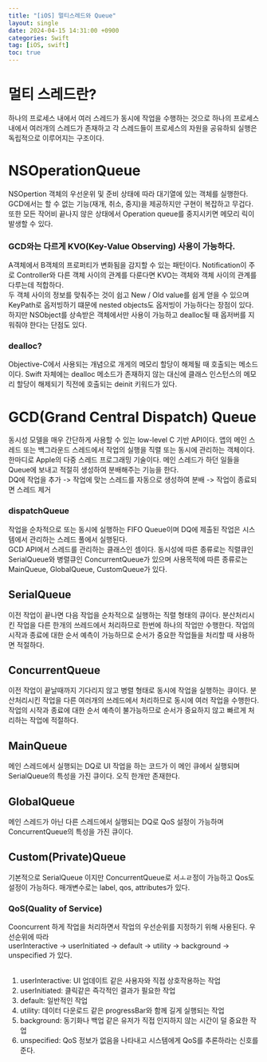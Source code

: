 ```yaml
---
title: "[iOS] 멀티스레드와 Queue"
layout: single
date: 2024-04-15 14:31:00 +0900
categories: Swift
tag: [iOS, swift]
toc: true
---
```


# 멀티 스레드란?
하나의 프로세스 내에서 여러 스레드가 동시에 작업을 수행하는 것으로 하나의 프로세스 내에서 여러개의 스레드가 존재하고 각 스레드들이 프로세스의 자원을 공유하되 실행은 독립적으로 이루어지는 구조이다.

# NSOperationQueue
NSOpertion 객체의 우선운위 및 준비 상태에 따라 대기열에 있는 객체를 실행한다. GCD에서는 할 수 없는 기능(재개, 취소, 중지)을 제공하지만 구현이 복잡하고 무겁다. 또한 모든 작어비 끝나지 않은 상태에서 Operation queue를 중지시키면 메모리 릭이 발생할 수 있다.

### GCD와는 다르게 KVO(Key-Value Observing) 사용이 가능하다.
A객체에서 B객체의 프로퍼티가 변화됨을 감지할 수 있는 패턴이다. Notification이 주로 Controller와 다른 객체 사이의 관계를 다룬다면 KVO는 객체와 객체 사이의 관계를 다루는데 적합하다. <br>
두 객체 사이의 정보를 맞춰주는 것이 쉽고 New / Old value를 쉽게 얻을 수 있으며 KeyPath로 옵저빙하기 떄문에 nested objects도 옵저빙이 가능하다는 장점이 있다. <br>
하지만 NSObject를 상속받은 객체에서만 사용이 가능하고 dealloc될 때 옵저버를 지워줘야 한다는 단점도 있다.

### dealloc?
Objective-C에서 사용되는 개념으로 개게의 메모리 할당이 해제될 때 호출되는 메소드이다. Swift 자체에는 dealloc 메소드가 존재하지 않는 대신에 클래스 인스턴스의 메모리 할당이 해제되기 직전에 호출되는 deinit 키워드가 있다.

# GCD(Grand Central Dispatch) Queue
동시성 모델을 매우 간단하게 사용할 수 있는 low-level C 기반 API이다. 앱의 메인 스레드 또는 백그라운드 스레드에서 작업의 실행을 직렬 또는 동시에 관리하는 객체이다. 한마디로 Apple의 다중 스레드 프로그래밍 기술이다. 메인 스레드가 하던 일들을 Queue에 보내고 적절히 생성하여 분배해주는 기능을 한다. <br>
DQ에 작업을 추가 -> 작업에 맞는 스레드를 자동으로 생성하여 분배 -> 작업이 종료되면 스레드 제거

### dispatchQueue
작업을 순차적으로 또는 동시에 실행하는 FIFO Queue이며 DQ에 제출된 작업은 시스템에서 관리하는 스레드 풀에서 실행된다. <br>
GCD API에서 스레드를 관리하는 클래스인 셈이다. 동시성에 따른 종류로는 직렬큐인 SerialQueue와 병렬큐인 ConcurrentQueue가 있으며 사용목적에 따른 종류로는 MainQueue, GlobalQueue, CustomQueue가 있다.

## SerialQueue
이전 작업이 끝나면 다음 작업을 순차적으로 실행하는 직렬 형태의 큐이다. 분산처리시킨 작업을 다른 한개의 쓰레드에서 처리하므로 한번에 하나의 작업만 수행한다. 작업의 시작과 종료에 대한 순서 예측이 가능하므로 순서가 중요한 작업들을 처리할 때 사용하면 적절하다.

## ConcurrentQueue
이전 작업이 끝날때까지 기다리지 않고 병렬 형태로 동시에 작업을 실행하는 큐이다. 분산처리시킨 작업을 다른 여러개의 쓰레드에서 처리하므로 동시에 여러 작업을 수행한다. 작업의 시작과 종료에 대한 순서 예측이 불가능하므로 순서가 중요하지 않고 빠르게 처리하는 작업에 적절하다.

## MainQueue
메인 스레드에서 실행되는 DQ로 UI 작업을 하는 코드가 이 메인 큐에서 실행되며 SerialQueue의 특성을 가진 큐이다. 오직 한개만 존재한다.

## GlobalQueue
메인 스레드가 아닌 다른 스레드에서 실행되는 DQ로 QoS 설정이 가능하며 ConcurrentQueue의 특성을 가진 큐이다.

## Custom(Private)Queue
기본적으로 SerialQueue 이지만 ConcurrentQueue로 서ㅗㄹ정이 가능하고 Qos도 설정이 가능하다. 매개변수로는 label, qos, attributes가 있다.

### QoS(Quality of Service)
Cooncurrent 하게 작업을 처리하면서 작업의 우선순위를 지정하기 위해 사용된다. 우선순위에 따라 <br>
userInteractive -> userInitiated -> default -> utility -> background -> unspecified 가 있다. <br>
<br>
1. userInteractive: UI 업데이트 같은 사용자와 직접 상호작용하는 작업 <br>
2.  userInitiated: 클릭같은 즉각적인 결과가 필요한 작업 <br>
3. default: 일반적인 작업 <br>
4. utility: 데이터 다운로드 같은 progressBar와 함께 길게 실행되는 작업
5. background: 동기화나 백업 같은 유저가 직접 인지하지 않는 시간이 덜 중요한 작업
6. unspecified: QoS 정보가 없음을 나타내고 시스템에게 QoS를 추론하라는 신호를 준다.

